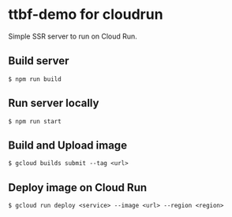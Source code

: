 # ttbf-demo for cloudrun

Simple SSR server to run on Cloud Run.

## Build server

```
$ npm run build
```

## Run server locally

```
$ npm run start
```

## Build and Upload image

```
$ gcloud builds submit --tag <url>
```

## Deploy image on Cloud Run

```
$ gcloud run deploy <service> --image <url> --region <region>
```